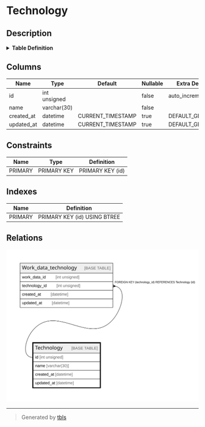 # Technology

## Description

<details>
<summary><strong>Table Definition</strong></summary>

```sql
CREATE TABLE `Technology` (
  `id` int unsigned NOT NULL AUTO_INCREMENT,
  `name` varchar(30) COLLATE utf8mb4_unicode_ci NOT NULL,
  `created_at` datetime DEFAULT CURRENT_TIMESTAMP,
  `updated_at` datetime DEFAULT CURRENT_TIMESTAMP,
  PRIMARY KEY (`id`)
) ENGINE=InnoDB AUTO_INCREMENT=[Redacted by tbls] DEFAULT CHARSET=utf8mb4 COLLATE=utf8mb4_unicode_ci
```

</details>

## Columns

| Name | Type | Default | Nullable | Extra Definition | Children | Parents | Comment |
| ---- | ---- | ------- | -------- | ---------------- | -------- | ------- | ------- |
| id | int unsigned |  | false | auto_increment | [Work_data_technology](Work_data_technology.md) |  |  |
| name | varchar(30) |  | false |  |  |  |  |
| created_at | datetime | CURRENT_TIMESTAMP | true | DEFAULT_GENERATED |  |  |  |
| updated_at | datetime | CURRENT_TIMESTAMP | true | DEFAULT_GENERATED |  |  |  |

## Constraints

| Name | Type | Definition |
| ---- | ---- | ---------- |
| PRIMARY | PRIMARY KEY | PRIMARY KEY (id) |

## Indexes

| Name | Definition |
| ---- | ---------- |
| PRIMARY | PRIMARY KEY (id) USING BTREE |

## Relations

![er](Technology.svg)

---

> Generated by [tbls](https://github.com/k1LoW/tbls)
